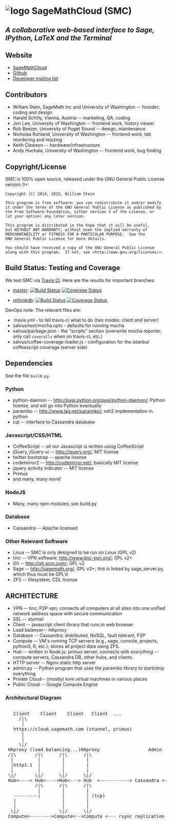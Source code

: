 # ![logo](https://cloud.sagemath.com/favicon-48.png) SageMathCloud (SMC)

## _A collaborative web-based interface to Sage, IPython, LaTeX and the Terminal_

## Website

   * [SageMathCloud](https://cloud.sagemath.com)
   * [Github](https://github.com/sagemathinc/smc)
   * [Developer mailing list](https://groups.google.com/forum/#!forum/sage-cloud-devel)

## Contributors

   * William Stein, SageMath Inc and University of Washington -- founder; coding and design
   * Harald Schilly, Vienna, Austria -- marketing, QA, coding
   * Jon Lee, University of Washington -- frontend work, history viewer
   * Rob Beezer, University of Puget Sound -- design, maintenance
   * Nicholas Ruhland, University of Washington -- frontend work, tab reordering and resizing
   * Keith Clawson -- hardware/infrastructure
   * Andy Huchala, University of Washington -- frontend work, bug finding

## Copyright/License

SMC is 100% open source, released under the GNU General Public License version 3+:

    Copyright (C) 2014, 2015, William Stein

    This program is free software: you can redistribute it and/or modify
    it under the terms of the GNU General Public License as published by
    the Free Software Foundation, either version 3 of the License, or
    (at your option) any later version.

    This program is distributed in the hope that it will be useful,
    but WITHOUT ANY WARRANTY; without even the implied warranty of
    MERCHANTABILITY or FITNESS FOR A PARTICULAR PURPOSE.  See the
    GNU General Public License for more details.

    You should have received a copy of the GNU General Public License
    along with this program.  If not, see <http://www.gnu.org/licenses/>.


## Build Status: Testing and Coverage

We test SMC via [Travis CI](https://travis-ci.org).
Here are the results for important branches:

* [master](https://github.com/sagemathinc/smc/):
  [![Build Status](https://travis-ci.org/sagemathinc/smc.svg?branch=master)](https://travis-ci.org/sagemathinc/smc)
  [![Coverage Status](https://coveralls.io/repos/sagemathinc/smc/badge.svg)](https://coveralls.io/r/sagemathinc/smc)

* [rethinkdb](https://github.com/sagemathinc/smc/tree/rethinkdb):
  [![Build Status](https://travis-ci.org/sagemathinc/smc.svg?branch=rethinkdb)](https://travis-ci.org/sagemathinc/smc?branch=rethinkdb)
  [![Coverage Status](https://coveralls.io/repos/sagemathinc/smc/badge.svg?branch=rethinkdb)](https://coveralls.io/r/sagemathinc/smc?branch=rethinkdb)


DevOps note: The relevant files are:

* .travis.yml - to tell travis-ci what to do (two modes: client and server)
* salvus/test/mocha.opts - defaults for running mocha
* salvus/package.json - the "scripts" section (overwrite mocha reporter, only call `coveralls` when on travis-ci, etc.)
* salvus/coffee-coverage-loader.js - configuration for the istanbul coffeescript coverage (server side)

## Dependencies

See the file `build.py`.

### Python

   * python-daemon -- http://pypi.python.org/pypi/python-daemon/; Python license, and will go into Python eventually
   * paramiko -- http://www.lag.net/paramiko/; ssh2 implementation in python
   * cql -- interface to Cassandra database

### Javascript/CSS/HTML

   * CoffeeScript -- all our Javascript is written using CoffeeScript
   * jQuery, jQuery-ui -- http://jquery.org/; MIT license
   * twitter bootstrap -- apache license
   * codemirror2 -- http://codemirror.net/; basically MIT license
   * jquery activity indicator -- MIT license
   * Primus
   * and many, many more!

### NodeJS

   * Many, many npm modules; see build.py

### Database

   * Cassandra -- Apache licensed

### Other Relevant Software

   * Linux -- SMC is only designed to be run on Linux (GPL v2)
   * tinc  -- VPN software; http://www.tinc-vpn.org/; GPL v2+
   * Git   -- http://git-scm.com/; GPL v2
   * Sage  -- http://sagemath.org/; GPL v3+; this is linked by sage_server.py, which thus must be GPL'd
   * ZFS   -- filesystem; CDL license

## ARCHITECTURE

  * VPN          -- tinc; P2P vpn; connects all computers at all sites into one unified network address space with secure communication
  * SSL          -- stunnel
  * Client       -- javascript client library that runs in web browser
  * Load balancer-- HAproxy
  * Database     -- Cassandra; distributed, NoSQL, fault tolerant, P2P
  * Compute      -- VM's running TCP servers (e.g., sage, console, projects, python3, R, etc.); stores all project data using ZFS.
  * Hub          -- written in Node.js; primus server; connects with *everything* -- compute servers, Cassandra DB, other hubs, and clients.
  * HTTP server  -- Nginx static http server
  * admin.py     -- Python program that uses the paramiko library to start/stop everything
  * Private Cloud-- (mostly) kvm virtual machines in various places
  * Public Cloud -- Google Compute Engine

### Architectural Diagram
<pre>

   Client    Client    Client   Client  ...
     /|\
      |
   https://cloud.sagemath.com (stunnel, primus)
      |
      |
     \|/
 HAproxy (load balancing...)HAproxy                  Admin     (monitor and control system)
 /|\       /|\      /|\      /|\
  |         |        |        |
  |http1.1  |        |        |
  |         |        |        |
 \|/       \|/      \|/      \|/
 Hub<----> Hub<---->Hub<---> Hub  <-----------> Cassandra <--> Cassandra  <--> Cassandra ...
           /|\      /|\      /|\
            |        |        |
   ---------|        |        | (tcp)
   |                 |        |
   |                 |        |
  \|/               \|/      \|/
 Compute<-------->Compute<-->Compute <--- rsync replication  to Storage Server, which has BTRFS snapshots

</pre>





